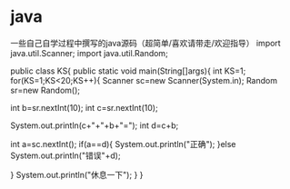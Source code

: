 # java
一些自己自学过程中撰写的java源码（超简单/喜欢请带走/欢迎指导）
import java.util.Scanner;
import java.util.Random;

public class KS{
 public static void main(String[]args){
  int KS=1;
  for(KS=1;KS<20;KS++){
  Scanner sc=new Scanner(System.in);
  Random sr=new Random();
  
  
  int b=sr.nextInt(10);
  int c=sr.nextInt(10);
  
 System.out.println(c+"+"+b+"=");
 int d=c+b;
 
 int a=sc.nextInt();
 if(a==d){
  System.out.println("正确");
 }else
 System.out.println("错误"+d);
 
 }
 System.out.println("休息一下");
}
}
